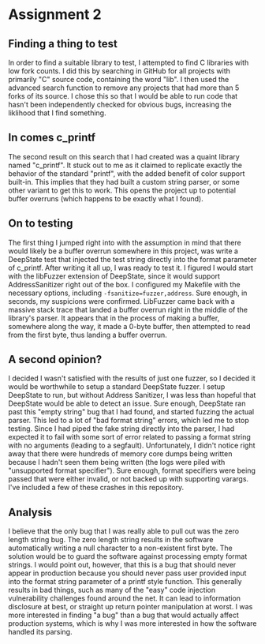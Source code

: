 # Assignment 2

## Finding a thing to test
In order to find a suitable library to test, I attempted to find C libraries with low fork counts. I did this by searching in GitHub for all projects with primarily "C" source code, containing the word "lib". I then used the advanced search function to remove any projects that had more than 5 forks of its source. I chose this so that I would be able to run code that hasn't been independently checked for obvious bugs, increasing the liklihood that I find something.

## In comes c_printf
The second result on this search that I had created was a quaint library named "c_printf". It stuck out to me as it claimed to replicate exactly the behavior of the standard "printf", with the added benefit of color support built-in. This implies that they had built a custom string parser, or some other variant to get this to work. This opens the project up to potential buffer overruns (which happens to be exactly what I found).

## On to testing
The first thing I jumped right into with the assumption in mind that there would likely be a buffer overrun somewhere in this project, was write a DeepState test that injected the test string directly into the format parameter of c_printf. After writing it all up, I was ready to test it. I figured I would start with the libFuzzer extension of DeepState, since it would support AddressSanitizer right out of the box. I configured my Makefile with the necessary options, including `-fsanitize=fuzzer,address`. Sure enough, in seconds, my suspicions were confirmed. LibFuzzer came back with a massive stack trace that landed a buffer overrun right in the middle of the library's parser. It appears that in the process of making a buffer, somewhere along the way, it made a 0-byte buffer, then attempted to read from the first byte, thus landing a buffer overrun. 

## A second opinion?
I decided I wasn't satisfied with the results of just one fuzzer, so I decided it would be worthwhile to setup a standard DeepState fuzzer. I setup DeepState to run, but without Address Sanitizer, I was less than hopeful that DeepState would be able to detect an issue. Sure enough, DeepState ran past this "empty string" bug that I had found, and started fuzzing the actual parser. This led to a lot of "bad format string" errors, which led me to stop testing. Since I had piped the fake string directly into the parser, I had expected it to fail with some sort of error related to passing a format string with no arguments (leading to a segfault). Unfortunately, I didn't notice right away that there were hundreds of memory core dumps being written because I hadn't seen them being written (the logs were piled with "unsupported format specifier"). Sure enough, format specifiers were being passed that were either invalid, or not backed up with supporting varargs. I've included a few of these crashes in this repository. 

## Analysis
I believe that the only bug that I was really able to pull out was the zero length string bug. The zero length string results in the software automatically writing a null character to a non-existent first byte. The solution would be to guard the software against processing empty format strings. I would point out, however, that this is a bug that should never appear in production because you should never pass user provided input into the format string parameter of a printf style function. This generally results in bad things, such as many of the "easy" code injection vulnerability challenges found around the net. It can lead to information disclosure at best, or straight up return pointer manipulation at worst. I was more interested in finding "a bug" than a bug that would actually affect production systems, which is why I was more interested in how the software handled its parsing.
